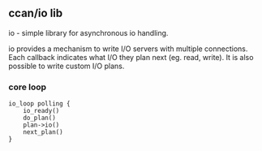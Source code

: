 ## ccan/io lib

io - simple library for asynchronous io handling.

io provides a mechanism to write I/O servers with multiple
connections.  Each callback indicates what I/O they plan next
(eg. read, write).  It is also possible to write custom I/O
plans.

### core loop

```
io_loop polling {
    io_ready()
    do_plan()
    plan->io()
    next_plan()
}
```

